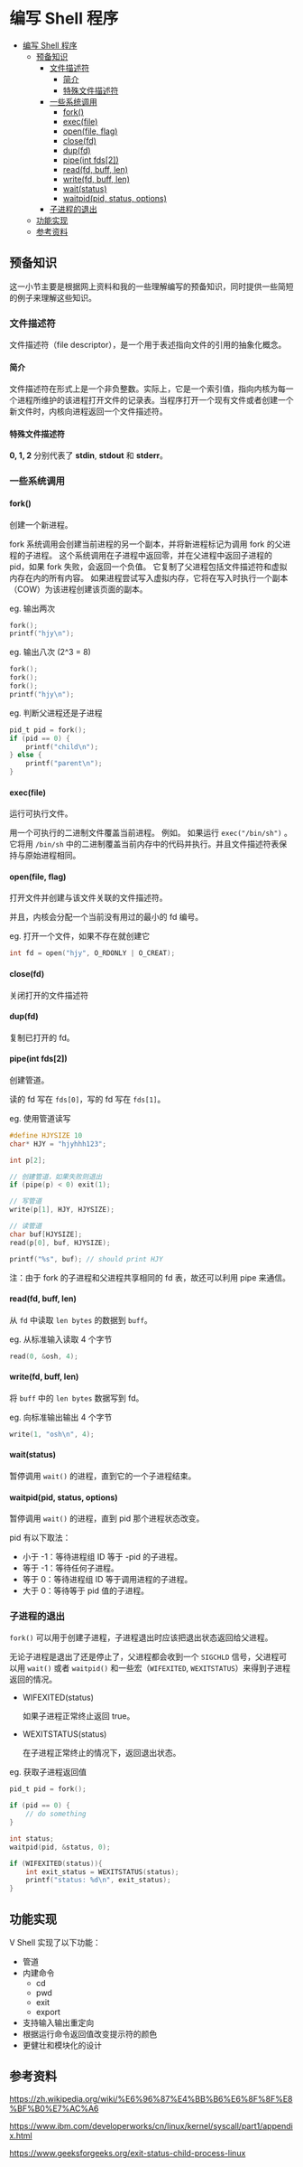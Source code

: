 # 编写 Shell 程序
- [编写 Shell 程序](#%E7%BC%96%E5%86%99-shell-%E7%A8%8B%E5%BA%8F)
    - [预备知识](#%E9%A2%84%E5%A4%87%E7%9F%A5%E8%AF%86)
        - [文件描述符](#%E6%96%87%E4%BB%B6%E6%8F%8F%E8%BF%B0%E7%AC%A6)
            - [简介](#%E7%AE%80%E4%BB%8B)
            - [特殊文件描述符](#%E7%89%B9%E6%AE%8A%E6%96%87%E4%BB%B6%E6%8F%8F%E8%BF%B0%E7%AC%A6)
        - [一些系统调用](#%E4%B8%80%E4%BA%9B%E7%B3%BB%E7%BB%9F%E8%B0%83%E7%94%A8)
            - [fork()](#fork)
            - [exec(file)](#execfile)
            - [open(file, flag)](#openfile-flag)
            - [close(fd)](#closefd)
            - [dup(fd)](#dupfd)
            - [pipe(int fds[2])](#pipeint-fds2)
            - [read(fd, buff, len)](#readfd-buff-len)
            - [write(fd, buff, len)](#writefd-buff-len)
            - [wait(status)](#waitstatus)
            - [waitpid(pid, status, options)](#waitpidpid-status-options)
        - [子进程的退出](#%E5%AD%90%E8%BF%9B%E7%A8%8B%E7%9A%84%E9%80%80%E5%87%BA)
    - [功能实现](#%E5%8A%9F%E8%83%BD%E5%AE%9E%E7%8E%B0)
    - [参考资料](#%E5%8F%82%E8%80%83%E8%B5%84%E6%96%99)

## 预备知识

这一小节主要是根据网上资料和我的一些理解编写的预备知识，同时提供一些简短的例子来理解这些知识。

### 文件描述符

文件描述符（file descriptor），是一个用于表述指向文件的引用的抽象化概念。

#### 简介

文件描述符在形式上是一个非负整数。实际上，它是一个索引值，指向内核为每一个进程所维护的该进程打开文件的记录表。当程序打开一个现有文件或者创建一个新文件时，内核向进程返回一个文件描述符。

#### 特殊文件描述符

**0, 1, 2** 分别代表了 **stdin**, **stdout** 和 **stderr**。

### 一些系统调用

#### fork()

创建一个新进程。

fork 系统调用会创建当前进程的另一个副本，并将新进程标记为调用 fork 的父进程的子进程。 这个系统调用在子进程中返回零，并在父进程中返回子进程的 pid，如果 fork 失败，会返回一个负值。 它复制了父进程包括文件描述符和虚拟内存在内的所有内容。 如果进程尝试写入虚拟内存，它将在写入时执行一个副本（COW）为该进程创建该页面的副本。

eg. 输出两次

```c
fork();
printf("hjy\n");
```

eg. 输出八次 (2^3 = 8)

```c
fork();
fork();
fork();
printf("hjy\n");
```

eg. 判断父进程还是子进程

```c
pid_t pid = fork();
if (pid == 0) {
    printf("child\n");
} else {
    printf("parent\n");
}
```

#### exec(file)

运行可执行文件。

用一个可执行的二进制文件覆盖当前进程。 例如。 如果运行 `exec("/bin/sh")` 。 它将用 `/bin/sh` 中的二进制覆盖当前内存中的代码并执行。并且文件描述符表保持与原始进程相同。

#### open(file, flag)

打开文件并创建与该文件关联的文件描述符。

并且，内核会分配一个当前没有用过的最小的 fd 编号。

eg. 打开一个文件，如果不存在就创建它

```c
int fd = open("hjy", O_RDONLY | O_CREAT); 
```

#### close(fd)

关闭打开的文件描述符

#### dup(fd)

复制已打开的 fd。

#### pipe(int fds[2])

创建管道。

读的 fd 写在 `fds[0]`，写的 fd 写在 `fds[1]`。

eg. 使用管道读写

```c
#define HJYSIZE 10
char* HJY = "hjyhhh123";

int p[2];

// 创建管道，如果失败则退出
if (pipe(p) < 0) exit(1);

// 写管道
write(p[1], HJY, HJYSIZE);

// 读管道
char buf[HJYSIZE];
read(p[0], buf, HJYSIZE);

printf("%s", buf); // should print HJY
```

注：由于 fork 的子进程和父进程共享相同的 fd 表，故还可以利用 pipe 来通信。

#### read(fd, buff, len)

从 `fd` 中读取 `len bytes` 的数据到 `buff`。

eg. 从标准输入读取 4 个字节

```c
read(0, &osh, 4);
```

#### write(fd, buff, len)

将 `buff` 中的 `len bytes` 数据写到 fd。 

eg. 向标准输出输出 4 个字节

```c
write(1, "osh\n", 4);
```

#### wait(status)

暂停调用 `wait()` 的进程，直到它的一个子进程结束。 

#### waitpid(pid, status, options)

暂停调用 `wait()` 的进程，直到 pid 那个进程状态改变。

pid 有以下取法：

- 小于 -1：等待进程组 ID 等于 -pid 的子进程。
- 等于 -1：等待任何子进程。
- 等于 0：等待进程组 ID 等于调用进程的子进程。
- 大于 0：等待等于 pid 值的子进程。

### 子进程的退出

`fork()` 可以用于创建子进程，子进程退出时应该把退出状态返回给父进程。

无论子进程是退出了还是停止了，父进程都会收到一个 `SIGCHLD` 信号，父进程可以用 `wait()` 或者  `waitpid()`  和一些宏（`WIFEXITED`, `WEXITSTATUS`）来得到子进程返回的情况。

- WIFEXITED(status)

  如果子进程正常终止返回 true。

- WEXITSTATUS(status)

  在子进程正常终止的情况下，返回退出状态。

eg. 获取子进程返回值

```c
pid_t pid = fork();

if (pid == 0) {
    // do something
}

int status;
waitpid(pid, &status, 0);

if (WIFEXITED(status)){
    int exit_status = WEXITSTATUS(status);
    printf("status: %d\n", exit_status);
}
```

## 功能实现

V Shell 实现了以下功能：

- 管道
- 内建命令
    - cd
    - pwd
    - exit
    - export
- 支持输入输出重定向
- 根据运行命令返回值改变提示符的颜色
- 更健壮和模块化的设计

## 参考资料

https://zh.wikipedia.org/wiki/%E6%96%87%E4%BB%B6%E6%8F%8F%E8%BF%B0%E7%AC%A6

https://www.ibm.com/developerworks/cn/linux/kernel/syscall/part1/appendix.html

https://www.geeksforgeeks.org/exit-status-child-process-linux